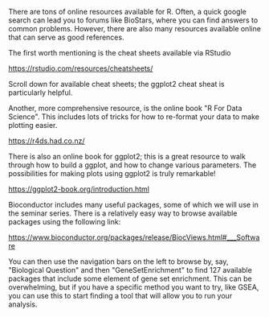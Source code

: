 There are tons of online resources available for R.  Often, a quick google search can lead you to forums like BioStars, where you can find answers to common problems.  However, there are also many resources available online that can serve as good references.

The first worth mentioning is the cheat sheets available via RStudio

https://rstudio.com/resources/cheatsheets/

Scroll down for available cheat sheets; the ggplot2 cheat sheat is particularly helpful.

Another, more comprehensive resource, is the online book "R For Data Science".  This includes lots of tricks for how to re-format your data to make plotting easier.

https://r4ds.had.co.nz/

There is also an online book for ggplot2; this is a great resource to walk through how to build a ggplot, and how to change various parameters.  The possibilities for making plots using ggplot2 is truly remarkable!

https://ggplot2-book.org/introduction.html

Bioconductor includes many useful packages, some of which we will use in the seminar series.  There is a relatively easy way to browse available packages using the following link:

https://www.bioconductor.org/packages/release/BiocViews.html#___Software

You can then use the navigation bars on the left to browse by, say, "Biological Question" and then "GeneSetEnrichment" to find 127 available packages that include some element of gene set enrichment.  This can be overwhelming, but if you have a specific method you want to try, like GSEA, you can use this to start finding a tool that will allow you to run your analysis.  
